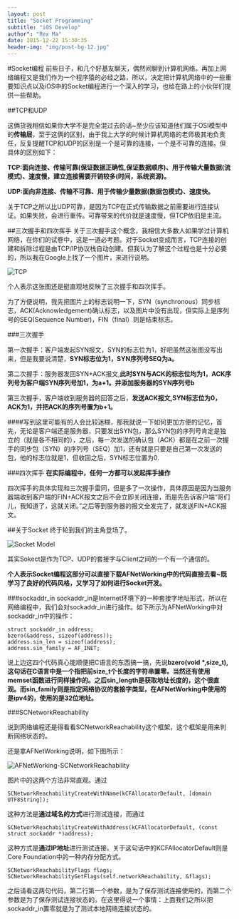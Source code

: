 ```yaml
---
layout: post
title: "Socket Programming"
subtitle: "iOS Develop"
author": "Rex Ma"
date: 2015-12-22 15:30:35
header-img: "img/post-bg-12.jpg"
---
```


#Socket编程
前些日子，和几个好基友聊天，偶然间聊到计算机网络。再加上网络编程又是我们作为一个程序猿的必经之路，所以，决定把计算机网络中的一些重要知识点以及iOS中的Socket编程进行一个深入的学习，也给在路上的小伙伴们提供一些帮助。

##TCP和UDP

这俩货我相信如果你大学不是完全混过去的话~至少应该知道他们属于OSI模型中的**传输层**，至于这俩的区别，由于我上大学的时候计算机网络的老师极其地负责任，反复提醒TCP和UDP的区别是一个是可靠的连接，一个是不可靠的连接。但具体的区别如下：

**TCP:面向连接、传输可靠(保证数据正确性,保证数据顺序)、用于传输大量数据(流模式)、速度慢，建立连接需要开销较多(时间，系统资源)。**

**UDP:面向非连接、传输不可靠、用于传输少量数据(数据包模式)、速度快。**

关于TCP之所以比UDP可靠，是因为TCP在正式传输数据之前需要进行连接认证。如果失败，会进行重传。可靠带来的代价就是速度慢，但TCP依旧是主流。

##三次握手和四次挥手
关于三次握手这个概念，我相信大多数人如果学过计算机网络，在你们的试卷中，这是一道必考题。对于Socket变成而言，TCP连接的创建和拆除过程是由TCP/IP协议栈自动创建。但我认为了解这个过程也是十分必要的，所以我在Google上找了一个图片，来进行说明。

![TCP](http://machaotest.oss-cn-beijing.aliyuncs.com/picture%2FSocket%20TCP.png)

个人表示这张图还是挺直观地反映了三次握手和四次挥手。

为了方便说明，我先把图片上的标志说明一下，SYN（synchronous）同步标志，ACK(Acknowledgement)确认标志，以及图片中没有出现，但实际上是序列号的SEQ(Sequence Number)，FIN（final）则是结束标志。

###三次握手

第一次握手：客户端发起SYN报文，SYN的标志位为1，好吧虽然这张图没写出来，但是我要说清楚，**SYN标志位为1，SYN序列号SEQ为a。**

第二次握手：服务器发回SYN+ACK报文,**此时SYN与ACK的标志位均为1，ACK序列号为客户端SYN序列号加1，为a+1。并添加服务器的SYN序列号b**

第三次握手，客户端收到服务器的回答之后，**发送ACK报文,SYN标志位为0，ACK为1，并把ACK的序列号置为b+1。**

####写到这里可能有的人会比较迷糊，那我就说一下如何更加方便的记忆，首先，无论是客户端还是服务器，只要发出SYN包，那么SYN包的序列号肯定是独立的（就是各不相同的），之后，每一次发送的确认包（ACK）都是在之前一次握手的同步包（SYN）的序列号（SEQ）加1，还有就是只要是自己第一次发送的包，他的标志位就是1，但收回之后，SYN标志位置为0.

###四次挥手
**在实际编程中，任何一方都可以发起挥手操作**

四次挥手的具体实现和三次握手雷同，但是多了一次操作，具体原因是因为当服务器端收到客户端的FIN+ACK报文之后不会立即关闭连接，而是先告诉客户端“哥们儿，我知道了，这就关闭。”之后等到服务器的报文全发完了，就发送FIN+ACK报文。

##关于Socket
终于轮到我们的主角登场了。

![Socket Model](http://machaotest.oss-cn-beijing.aliyuncs.com/picture%2FSocketTCPUDP.jpg)

其实Sokect是作为TCP、UDP的套接字与Client之间的一个有一个通信的。

**个人表示Socket编程这部分可以直接下载AFNetWorking中的代码直接去看~既学习了良好的代码风格，又学习了如何进行Socket开发。**

###sockaddr_in
sockaddr\_in是Internet环境下的一种套接字地址形式，所以在网络编程中，我们会对sockaddr\_in进行操作。如下所示为AFNetWorking中对sockaddr\_in中的操作：
	
	struct sockaddr_in address;
	bzero(&address, sizeof(address));
	address.sin_len = sizeof(address);
	address.sin_family = AF_INET;
	
说上边这四个代码真心能顺便把C语言的东西搞一搞，先说**bzero(void \*,size_t),这句话在C语言中是一个指把前size_t个长度的字符串置零。当然还有使用memset函数进行同样操作的。之后sin_length是获取地址长度的，这个很直观。而sin_family则是指定网络协议的套接字类型，在AFNetWorking中使用的是ipv4的，使用的是32位地址。**

###SCNetworkReachability

说到网络编程还是得看看SCNetworkReachability这个框架，这个框架是用来判断网络状态的。

还是拿AFNetWorking说明，如下图所示：

![AFNetWorking-SCNetworkReachability](http://machaotest.oss-cn-beijing.aliyuncs.com/picture%2Fsocket%2FAFNetWorking-SCNetworkReachability.png)

图片中的这两个方法非常直观。通过
	
	SCNetworkReachabilityCreateWithName(kCFAllocatorDefault, [domain UTF8String]);

这种方法是**通过域名的方式**进行测试连接，而通过

	SCNetworkReachabilityCreateWithAddress(kCFAllocatorDefault, (const struct sockaddr *)address);
	
这种方式是**通过IP地址**进行测试连接。关于这句话中的KCFAllocatorDefault则是Core Foundation中的一种内存分配方式。

	SCNetworkReachabilityFlags flags;
	SCNetworkReachabilityGetFlags(self.networkReachability, &flags);

之后请看这两句代码，第二行第一个参数，是为了保存测试连接使用的，而第二个参数是为了保存测试连接状态的。在这里得说一个事情：上面我们之所以把sockaddr_in置零就是为了测试本地网络连接状态的。
	